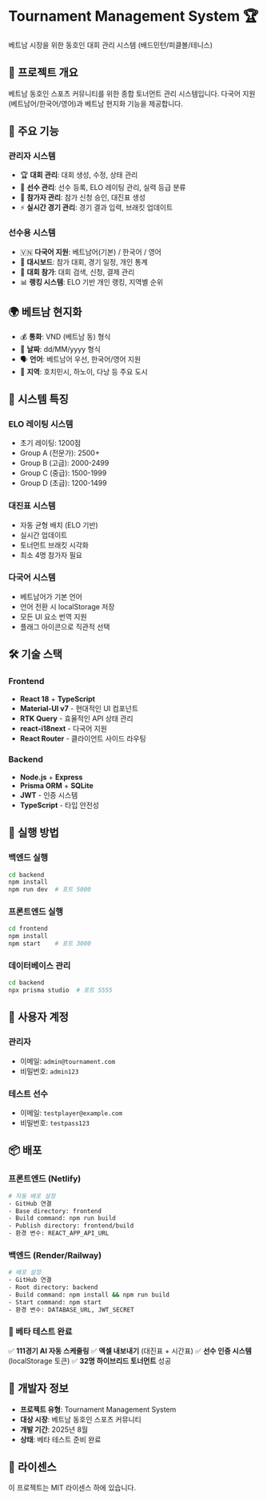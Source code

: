 # Tournament Management System 🏆

베트남 시장을 위한 동호인 대회 관리 시스템 (배드민턴/피클볼/테니스)

## 🌟 프로젝트 개요
베트남 동호인 스포츠 커뮤니티를 위한 종합 토너먼트 관리 시스템입니다. 
다국어 지원(베트남어/한국어/영어)과 베트남 현지화 기능을 제공합니다.

## 🌟 주요 기능

### 관리자 시스템
- 🏆 **대회 관리**: 대회 생성, 수정, 상태 관리
- 👥 **선수 관리**: 선수 등록, ELO 레이팅 관리, 실력 등급 분류
- 🎯 **참가자 관리**: 참가 신청 승인, 대진표 생성
- ⚡ **실시간 경기 관리**: 경기 결과 입력, 브래킷 업데이트

### 선수용 시스템
- 🇻🇳 **다국어 지원**: 베트남어(기본) / 한국어 / 영어
- 📱 **대시보드**: 참가 대회, 경기 일정, 개인 통계
- 🏅 **대회 참가**: 대회 검색, 신청, 결제 관리
- 📊 **랭킹 시스템**: ELO 기반 개인 랭킹, 지역별 순위

## 🌍 베트남 현지화

- 💰 **통화**: VND (베트남 동) 형식
- 📅 **날짜**: dd/MM/yyyy 형식
- 🗣️ **언어**: 베트남어 우선, 한국어/영어 지원
- 🏪 **지역**: 호치민시, 하노이, 다낭 등 주요 도시

## 🎯 시스템 특징

### ELO 레이팅 시스템
- 초기 레이팅: 1200점
- Group A (전문가): 2500+ 
- Group B (고급): 2000-2499
- Group C (중급): 1500-1999
- Group D (초급): 1200-1499

### 대진표 시스템
- 자동 균형 배치 (ELO 기반)
- 실시간 업데이트
- 토너먼트 브래킷 시각화
- 최소 4명 참가자 필요

### 다국어 시스템
- 베트남어가 기본 언어
- 언어 전환 시 localStorage 저장
- 모든 UI 요소 번역 지원
- 플래그 아이콘으로 직관적 선택

## 🛠️ 기술 스택

### Frontend
- **React 18** + **TypeScript**
- **Material-UI v7** - 현대적인 UI 컴포넌트
- **RTK Query** - 효율적인 API 상태 관리
- **react-i18next** - 다국어 지원
- **React Router** - 클라이언트 사이드 라우팅

### Backend
- **Node.js** + **Express**
- **Prisma ORM** + **SQLite**
- **JWT** - 인증 시스템
- **TypeScript** - 타입 안전성

## 🚀 실행 방법

### 백엔드 실행
```bash
cd backend
npm install
npm run dev  # 포트 5000
```

### 프론트엔드 실행
```bash
cd frontend
npm install
npm start    # 포트 3000
```

### 데이터베이스 관리
```bash
cd backend
npx prisma studio  # 포트 5555
```

## 📱 사용자 계정

### 관리자
- 이메일: `admin@tournament.com`
- 비밀번호: `admin123`

### 테스트 선수
- 이메일: `testplayer@example.com`
- 비밀번호: `testpass123`

## 📦 배포

### 프론트엔드 (Netlify)
```bash
# 자동 배포 설정
- GitHub 연결
- Base directory: frontend
- Build command: npm run build
- Publish directory: frontend/build
- 환경 변수: REACT_APP_API_URL
```

### 백엔드 (Render/Railway)
```bash
# 배포 설정
- GitHub 연결
- Root directory: backend
- Build command: npm install && npm run build
- Start command: npm start
- 환경 변수: DATABASE_URL, JWT_SECRET
```

### 🚀 베타 테스트 완료
✅ **111경기 AI 자동 스케줄링**
✅ **엑셀 내보내기** (대진표 + 시간표)
✅ **선수 인증 시스템** (localStorage 토큰)
✅ **32명 하이브리드 토너먼트** 성공

## 🔧 개발자 정보

- **프로젝트 유형**: Tournament Management System
- **대상 시장**: 베트남 동호인 스포츠 커뮤니티
- **개발 기간**: 2025년 8월
- **상태**: 베타 테스트 준비 완료

## 📄 라이센스

이 프로젝트는 MIT 라이센스 하에 있습니다.